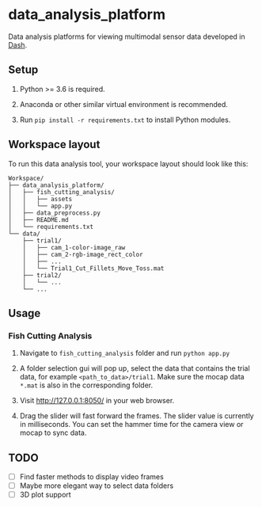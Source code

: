 # data_analysis_platform

Data analysis platforms for viewing multimodal sensor data developed in [Dash](https://dash.plotly.com/introduction).

## Setup
1. Python >= 3.6 is required.

2. Anaconda or other similar virtual environment is recommended.

3. Run `pip install -r requirements.txt` to install Python modules.

## Workspace layout
To run this data analysis tool, your workspace layout should look like this:
```
Workspace/
├── data_analysis_platform/
│   ├── fish_cutting_analysis/
│   │   ├── assets
│   │   └── app.py
│   ├── data_preprocess.py
│   ├── README.md
│   └── requirements.txt
└── data/
    ├── trial1/
    │   ├── cam_1-color-image_raw
    │   ├── cam_2-rgb-image_rect_color
    │   ├── ...
    │   └── Trial1_Cut_Fillets_Move_Toss.mat
    ├── trial2/
    │   └── ...
    └── ...
```

## Usage
### Fish Cutting Analysis
1. Navigate to `fish_cutting_analysis` folder and run `python app.py`

2. A folder selection gui will pop up, select the data that contains the trial data, for example `<path_to_data>/trial1`. 
   Make sure the mocap data `*.mat` is also in the corresponding folder.

3. Visit http://127.0.0.1:8050/ in your web browser.

4. Drag the slider will fast forward the frames. The slider value is currently in milliseconds. 
   You can set the hammer time for the camera view or mocap to sync data.



## TODO
- [ ] Find faster methods to display video frames
- [ ] Maybe more elegant way to select data folders
- [ ] 3D plot support
